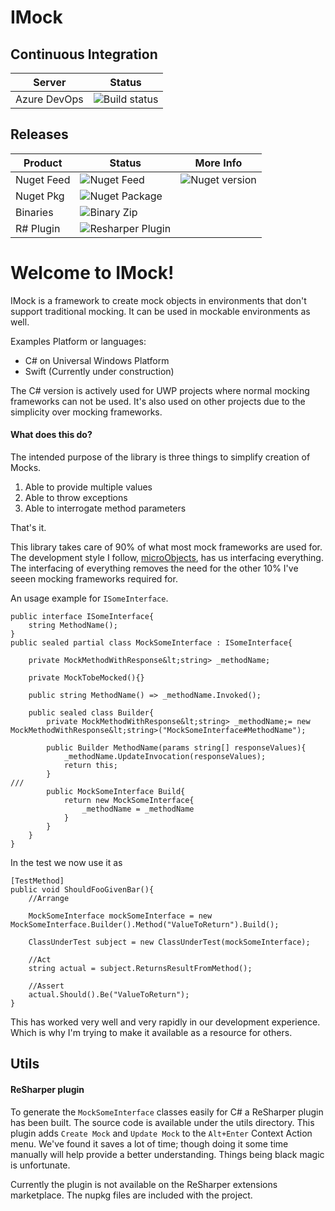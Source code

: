 # IMock


## Continuous Integration
| Server | Status |
|--------------|--------------|
| Azure DevOps | ![Build status](https://fyzxs.visualstudio.com/IMock/_apis/build/status/InterfaceMocks_Universal) |

## Releases
| Product | Status | More Info | 
|---------|--------|---------|
| Nuget Feed | ![Nuget Feed](https://fyzxs.vsrm.visualstudio.com/_apis/public/Release/badge/de1edd3b-7499-47c7-937f-39d941f079bd/1/6) | ![Nuget version](https://fyzxs.feeds.visualstudio.com/_apis/public/Packaging/Feeds/8b20e113-93ce-44d9-83e5-7e3dd6153ea1/Packages/700d0907-bb91-4135-b82e-0d08d5247b22/Badge) |
| Nuget Pkg | ![Nuget Package](https://fyzxs.vsrm.visualstudio.com/_apis/public/Release/badge/de1edd3b-7499-47c7-937f-39d941f079bd/1/1) | |
| Binaries | ![Binary Zip](https://fyzxs.vsrm.visualstudio.com/_apis/public/Release/badge/de1edd3b-7499-47c7-937f-39d941f079bd/1/2) | |
| R# Plugin | ![Resharper Plugin](https://fyzxs.vsrm.visualstudio.com/_apis/public/Release/badge/de1edd3b-7499-47c7-937f-39d941f079bd/1/3) | |

# Welcome to IMock!

IMock is a framework to create mock objects in environments that don't support traditional mocking. It can be used in mockable environments as well.

Examples Platform or languages: 
* C# on Universal Windows Platform
* Swift (Currently under construction)

The C# version is actively used for UWP projects where normal mocking frameworks can not be used. It's also used on other projects due to the simplicity over mocking frameworks.

#### What does this do?
The intended purpose of the library is three things to simplify creation of Mocks.

1) Able to provide multiple values
2) Able to throw exceptions
3) Able to interrogate method parameters

That's it.

This library takes care of 90% of what most mock frameworks are used for. The development style I follow, [microObjects](https://quinngil.com/uobjects), has us interfacing everything.
The interfacing of everything removes the need for the other 10% I've seeen mocking frameworks required for.

An usage example for `ISomeInterface`.
```
public interface ISomeInterface{
    string MethodName();
}
public sealed partial class MockSomeInterface : ISomeInterface{

    private MockMethodWithResponse&lt;string> _methodName;

    private MockTobeMocked(){}

    public string MethodName() => _methodName.Invoked();

    public sealed class Builder{
        private MockMethodWithResponse&lt;string> _methodName;= new MockMethodWithResponse&lt;string>("MockSomeInterface#MethodName");

        public Builder MethodName(params string[] responseValues){
            _methodName.UpdateInvocation(responseValues);
            return this;
        }
///
        public MockSomeInterface Build{
            return new MockSomeInterface{
                _methodName = _methodName
            }
        }
    }
}
```

In the test we now use it as
```
[TestMethod]
public void ShouldFooGivenBar(){
    //Arrange
    
    MockSomeInterface mockSomeInterface = new MockSomeInterface.Builder().Method("ValueToReturn").Build();
    
    ClassUnderTest subject = new ClassUnderTest(mockSomeInterface);

    //Act
    string actual = subject.ReturnsResultFromMethod();

    //Assert
    actual.Should().Be("ValueToReturn");
}
```

This has worked very well and very rapidly in our development experience. Which is why I'm trying to make it available as a resource for others.


## Utils
#### ReSharper plugin
To generate the `MockSomeInterface` classes easily for C# a ReSharper plugin has been built. The source code is available under the utils directory.
This plugin adds `Create Mock` and `Update Mock` to the `Alt+Enter` Context Action menu. We've found it saves a lot of time; though doing it some time manually will help provide a better understanding. Things being black magic is unfortunate.

Currently the plugin is not available on the ReSharper extensions marketplace. The nupkg files are included with the project.